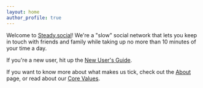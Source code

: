 ```yaml
---
layout: home
author_profile: true
---
```

Welcome to [Steady.social](https://steady.social)!  We're a "slow" social network that lets you keep in touch with friends and family while taking up no more than 10 minutes of your time a day.

If you're a new user, hit up the [New User's Guide](/new-users/).

If you want to know more about what makes us tick, check out the [About](/about/) page, or read about our [Core Values](/core-values/).
